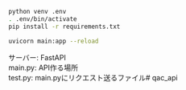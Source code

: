 ```zsh
python venv .env
. .env/bin/activate
pip install -r requirements.txt
```
```zsh
uvicorn main:app --reload
```
サーバー: FastAPI  
main.py: API作る場所  
test.py: main.pyにリクエスト送るファイル# qac_api
